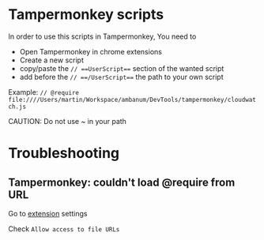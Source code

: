 # Tampermonkey scripts

In order to use this scripts in Tampermonkey, You need to

- Open Tampermonkey in chrome extensions
- Create a new script
- copy/paste the `// ==UserScript==` section of the wanted script
- add before the `// ==/UserScript==` the path to your own script

Example:
`// @require file:////Users/martin/Workspace/ambanum/DevTools/tampermonkey/cloudwatch.js`

CAUTION:
Do not use ~ in your path

# Troubleshooting

## Tampermonkey: couldn't load @require from URL

Go to [extension](chrome://extensions/?id=dhdgffkkebhmkfjojejmpbldmpobfkfo) settings

Check `Allow access to file URLs`
